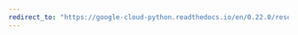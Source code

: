 ```yaml
---
redirect_to: "https://google-cloud-python.readthedocs.io/en/0.22.0/resource-manager-api.html"
---
```


